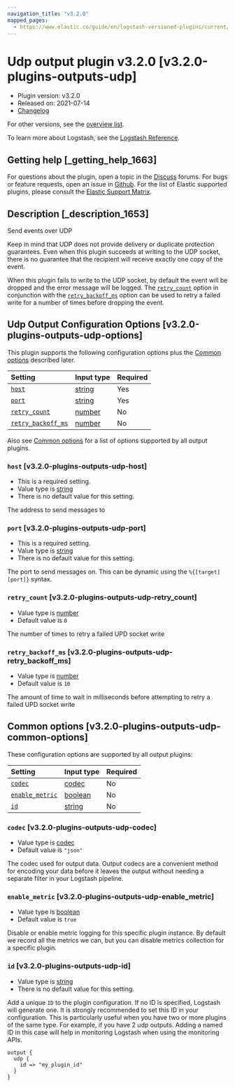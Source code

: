 ```yaml
---
navigation_title: "v3.2.0"
mapped_pages:
  - https://www.elastic.co/guide/en/logstash-versioned-plugins/current/v3.2.0-plugins-outputs-udp.html
---
```


# Udp output plugin v3.2.0 [v3.2.0-plugins-outputs-udp]

* Plugin version: v3.2.0
* Released on: 2021-07-14
* [Changelog](https://github.com/logstash-plugins/logstash-output-udp/blob/v3.2.0/CHANGELOG.md)

For other versions, see the [overview list](output-udp-index.md).

To learn more about Logstash, see the [Logstash Reference](https://www.elastic.co/guide/en/logstash/current/index.html).

## Getting help [_getting_help_1663]

For questions about the plugin, open a topic in the [Discuss](http://discuss.elastic.co) forums. For bugs or feature requests, open an issue in [Github](https://github.com/logstash-plugins/logstash-output-udp). For the list of Elastic supported plugins, please consult the [Elastic Support Matrix](https://www.elastic.co/support/matrix#matrix_logstash_plugins).

## Description [_description_1653]

Send events over UDP

Keep in mind that UDP does not provide delivery or duplicate protection guarantees. Even when this plugin succeeds at writing to the UDP socket, there is no guarantee that the recipient will receive exactly one copy of the event.

When this plugin fails to write to the UDP socket, by default the event will be dropped and the error message will be logged. The [`retry_count`](v3-2-0-plugins-outputs-udp.md#v3.2.0-plugins-outputs-udp-retry_count) option in conjunction with the [`retry_backoff_ms`](v3-2-0-plugins-outputs-udp.md#v3.2.0-plugins-outputs-udp-retry_backoff_ms) option can be used to retry a failed write for a number of times before dropping the event.

## Udp Output Configuration Options [v3.2.0-plugins-outputs-udp-options]

This plugin supports the following configuration options plus the [Common options](v3-2-0-plugins-outputs-udp.md#v3.2.0-plugins-outputs-udp-common-options) described later.

| Setting | Input type | Required |
| :- | :- | :- |
| [`host`](v3-2-0-plugins-outputs-udp.md#v3.2.0-plugins-outputs-udp-host) | [string](/lsr/value-types.md#string) | Yes |
| [`port`](v3-2-0-plugins-outputs-udp.md#v3.2.0-plugins-outputs-udp-port) | [string](/lsr/value-types.md#string) | Yes |
| [`retry_count`](v3-2-0-plugins-outputs-udp.md#v3.2.0-plugins-outputs-udp-retry_count) | [number](/lsr/value-types.md#number) | No |
| [`retry_backoff_ms`](v3-2-0-plugins-outputs-udp.md#v3.2.0-plugins-outputs-udp-retry_backoff_ms) | [number](/lsr/value-types.md#number) | No |

Also see [Common options](v3-2-0-plugins-outputs-udp.md#v3.2.0-plugins-outputs-udp-common-options) for a list of options supported by all output plugins.

### `host` [v3.2.0-plugins-outputs-udp-host]

* This is a required setting.
* Value type is [string](/lsr/value-types.md#string)
* There is no default value for this setting.

The address to send messages to

### `port` [v3.2.0-plugins-outputs-udp-port]

* This is a required setting.
* Value type is [string](/lsr/value-types.md#string)
* There is no default value for this setting.

The port to send messages on. This can be dynamic using the `%{[target][port]}` syntax.

### `retry_count` [v3.2.0-plugins-outputs-udp-retry_count]

* Value type is [number](/lsr/value-types.md#number)
* Default value is `0`

The number of times to retry a failed UPD socket write

### `retry_backoff_ms` [v3.2.0-plugins-outputs-udp-retry_backoff_ms]

* Value type is [number](/lsr/value-types.md#number)
* Default value is `10`

The amount of time to wait in milliseconds before attempting to retry a failed UPD socket write

## Common options [v3.2.0-plugins-outputs-udp-common-options]

These configuration options are supported by all output plugins:

| Setting | Input type | Required |
| :- | :- | :- |
| [`codec`](v3-2-0-plugins-outputs-udp.md#v3.2.0-plugins-outputs-udp-codec) | [codec](/lsr/value-types.md#codec) | No |
| [`enable_metric`](v3-2-0-plugins-outputs-udp.md#v3.2.0-plugins-outputs-udp-enable_metric) | [boolean](/lsr/value-types.md#boolean) | No |
| [`id`](v3-2-0-plugins-outputs-udp.md#v3.2.0-plugins-outputs-udp-id) | [string](/lsr/value-types.md#string) | No |

### `codec` [v3.2.0-plugins-outputs-udp-codec]

* Value type is [codec](/lsr/value-types.md#codec)
* Default value is `"json"`

The codec used for output data. Output codecs are a convenient method for encoding your data before it leaves the output without needing a separate filter in your Logstash pipeline.

### `enable_metric` [v3.2.0-plugins-outputs-udp-enable_metric]

* Value type is [boolean](/lsr/value-types.md#boolean)
* Default value is `true`

Disable or enable metric logging for this specific plugin instance. By default we record all the metrics we can, but you can disable metrics collection for a specific plugin.

### `id` [v3.2.0-plugins-outputs-udp-id]

* Value type is [string](/lsr/value-types.md#string)
* There is no default value for this setting.

Add a unique `ID` to the plugin configuration. If no ID is specified, Logstash will generate one. It is strongly recommended to set this ID in your configuration. This is particularly useful when you have two or more plugins of the same type. For example, if you have 2 udp outputs. Adding a named ID in this case will help in monitoring Logstash when using the monitoring APIs.

```
output {
  udp {
    id => "my_plugin_id"
  }
}
```
